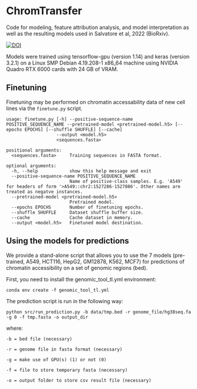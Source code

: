 # ChromTransfer
Code for modeling, feature attribution analysis, and model interpretation as well as the resulting models used in Salvatore et al, 2022 (BioRxiv).

[![DOI](https://zenodo.org/badge/454701073.svg)](https://zenodo.org/badge/latestdoi/454701073)

Models were trained using tensorflow-gpu (version 1.14) and keras (version 3.2.1) on a Linux SMP Debian 4.19.208-1 x86_64 machine using NVIDIA Quadro RTX 6000 cards with 24 GB of VRAM.


## Finetuning

Finetuning may be performed on chromatin accessability data of new cell lines via the `finetune.py` script. 

```
usage: finetune.py [-h] --positive-sequence-name POSITIVE_SEQUENCE_NAME --pretrained-model <pretrained-model.h5> [--epochs EPOCHS] [--shuffle SHUFFLE] [--cache]
                   --output <model.h5>
                   <sequences.fasta>

positional arguments:
  <sequences.fasta>     Training sequences in FASTA format.

optional arguments:
  -h, --help            show this help message and exit
  --positive-sequence-name POSITIVE_SEQUENCE_NAME
                        Name of positive-class samples. E.g. 'A549' for headers of form '>A549::chr2:1527286-1527886'. Other names are treated as negatve instances.
  --pretrained-model <pretrained-model.h5>
                        Pretrained model.
  --epochs EPOCHS       Number of finetuning epochs.
  --shuffle SHUFFLE     Dataset shuffle buffer size.
  --cache               Cache dataset in memory.
  --output <model.h5>   Finetuned model destination.
```


## Using the models for predictions

We provide a stand-alone script that allows you to use the 7 models (pre-trained, A549, HCT116, HepG2, GM12878, K562, MCF7) for predictions of chromatin accessibility on a set of genomic regions (bed). 

First, you need to install the genomic_tool_tl.yml environment:
    
    conda env create -f genomic_tool_tl.yml 

The prediction script is run in the following way:
  
    python src/run_prediction.py -b data/tmp.bed -r genome_file/hg38seq.fa -g 0 -f tmp.fasta -o output_dir
  
where:
  
    -b = bed file (necessary)
    
    -r = genome file in fasta format (necessary)
    
    -g = make use of GPU(s) (1) or not (0)
    
    -f = file to store temporary fasta (necessary)
    
    -o = output folder to store csv result file (necessary)
    
